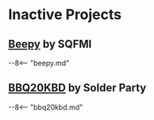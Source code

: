 # Inactive Projects

## [Beepy](beepy.md) by SQFMI

--8<-- "beepy.md"

## [BBQ20KBD](bbq20kbd.md) by Solder Party

--8<-- "bbq20kbd.md"
